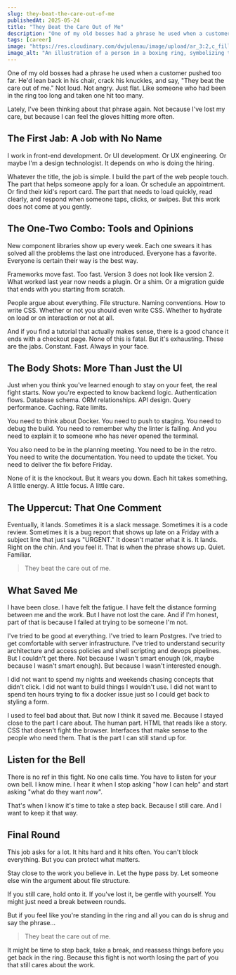 ```yaml
---
slug: they-beat-the-care-out-of-me
publishedAt: 2025-05-24
title: "They Beat the Care Out of Me"
description: "One of my old bosses had a phrase he used when a customer pushed too far. He'd lean back in his chair, crack his knuckles, and say, \"They beat the care out of me.\""
tags: [career]
image: "https://res.cloudinary.com/dwjulenau/image/upload/ar_3:2,c_fill,dpr_auto,f_auto,fl_progressive,q_auto/v1748102211/josh-portfolio/assets_task_01jw1g1c72e9q85pc0g3dgbshc_1748102137_img_1.webp"
image_alt: "An illustration of a person in a boxing ring, symbolizing the challenges of a front-end developer."
---
```


One of my old bosses had a phrase he used when a customer pushed too far. He'd lean back in his chair, crack his knuckles, and say, "They beat the care out of me." Not loud. Not angry. Just flat. Like someone who had been in the ring too long and taken one hit too many.

Lately, I've been thinking about that phrase again. Not because I've lost my care, but because I can feel the gloves hitting more often.

## The First Jab: A Job with No Name
I work in front-end development. Or UI development. Or UX engineering. Or maybe I'm a design technologist. It depends on who is doing the hiring.

Whatever the title, the job is simple. I build the part of the web people touch. The part that helps someone apply for a loan. Or schedule an appointment. Or find their kid's report card. The part that needs to load quickly, read clearly, and respond when someone taps, clicks, or swipes. But this work does not come at you gently.

## The One-Two Combo: Tools and Opinions
New component libraries show up every week. Each one swears it has solved all the problems the last one introduced. Everyone has a favorite. Everyone is certain their way is the best way.

Frameworks move fast. Too fast. Version 3 does not look like version 2. What worked last year now needs a plugin. Or a shim. Or a migration guide that ends with you starting from scratch.

People argue about everything. File structure. Naming conventions. How to write CSS. Whether or not you should even write CSS. Whether to hydrate on load or on interaction or not at all.

And if you find a tutorial that actually makes sense, there is a good chance it ends with a checkout page. None of this is fatal. But it's exhausting. These are the jabs. Constant. Fast. Always in your face.

## The Body Shots: More Than Just the UI
Just when you think you've learned enough to stay on your feet, the real fight starts. Now you're expected to know backend logic. Authentication flows. Database schema. ORM relationships. API design. Query performance. Caching. Rate limits.

You need to think about Docker. You need to push to staging. You need to debug the build. You need to remember why the linter is failing. And you need to explain it to someone who has never opened the terminal.

You also need to be in the planning meeting. You need to be in the retro. You need to write the documentation. You need to update the ticket. You need to deliver the fix before Friday.

None of it is the knockout. But it wears you down. Each hit takes something. A little energy. A little focus. A little care.

## The Uppercut: That One Comment

Eventually, it lands. Sometimes it is a slack message. Sometimes it is a code review. Sometimes it is a bug report that shows up late on a Friday with a subject line that just says "URGENT." It doesn't matter what it is. It lands. Right on the chin. And you feel it. That is when the phrase shows up. Quiet. Familiar.

> They beat the care out of me.

## What Saved Me
I have been close. I have felt the fatigue. I have felt the distance forming between me and the work. But I have not lost the care. And if I'm honest, part of that is because I failed at trying to be someone I'm not.

I've tried to be good at everything. I've tried to learn Postgres. I've tried to get comfortable with server infrastructure. I've tried to understand security architecture and access policies and shell scripting and devops pipelines. But I couldn't get there. Not because I wasn't smart enough (ok, maybe because I wasn't smart enough). But because I wasn't interested enough.

I did not want to spend my nights and weekends chasing concepts that didn't click. I did not want to build things I wouldn't use. I did not want to spend ten hours trying to fix a docker issue just so I could get back to styling a form.

I used to feel bad about that. But now I think it saved me. Because I stayed close to the part I care about. The human part. HTML that reads like a story. CSS that doesn't fight the browser. Interfaces that make sense to the people who need them. That is the part I can still stand up for.

##  Listen for the Bell

There is no ref in this fight. No one calls time. You have to listen for your own bell. I know mine. I hear it when I stop asking "how I can help" and start asking "what do they want <em>now</em>".

That's when I know it's time to take a step back. Because I still care. And I want to keep it that way.

## Final Round

This job asks for a lot. It hits hard and it hits often. You can't block everything. But you can protect what matters.

Stay close to the work you believe in. Let the hype pass by. Let someone else win the argument about file structure.

If you still care, hold onto it. If you've lost it, be gentle with yourself. You might just need a break between rounds.

But if you feel like you're standing in the ring and all you can do is shrug and say the phrase...

> They beat the care out of me.

It might be time to step back, take a break, and reassess things before you get back in the ring. Because this fight is not worth losing the part of you that still cares about the work.
